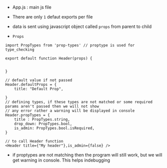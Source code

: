 - App.js : main js file

- There are only `1` defaut exports per file 

- data is sent using javascript object called `props` from parent to child

-  `Props`
```
import PropTypes from 'prop-types' // proptype is used for type_checking

export default function Header(props) {


}

// default value if not passed
Header.defaultProps = {
    title: "Default Prop",

}
// defining types, if these types are not matched or some required params aren't passed then we will not show
// any error rather a warning will be displayed in console
Header.propTypes = {
    title : PropTypes.string,
    drop_down: PropTypes.bool,
    is_admin: PropTypes.bool.isRequired,
}

// to call Header function
<Header title={"My header"},is_admin={false} />
```
- if proptypes are not matching then the program will still work, but we will get warning in console. This helps indebugging